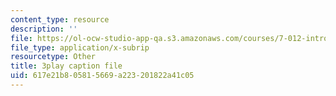 ```yaml
---
content_type: resource
description: ''
file: https://ol-ocw-studio-app-qa.s3.amazonaws.com/courses/7-012-introduction-to-biology-fall-2004/617e21b805815669a223201822a41c05_5WhcMXP5yEU.vtt
file_type: application/x-subrip
resourcetype: Other
title: 3play caption file
uid: 617e21b8-0581-5669-a223-201822a41c05
---
```

